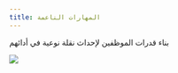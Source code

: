 ```yaml
---
title: المهارات الناعمة
---
```

بناء قدرات الموظفين لإحداث نقلة نوعية في أدائهم

![](/assets/_30979-23.jpg)